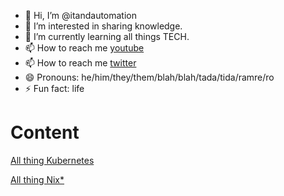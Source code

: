 - 👋 Hi, I’m @itandautomation
- 👀 I’m interested in sharing knowledge.
- 🌱 I’m currently learning all things TECH.
- 📫 How to reach me [youtube](https://www.youtube.com/@itandautomation)
- 📫 How to reach me [twitter](https://twitter.com/itnautomations)
- 😄 Pronouns: he/him/they/them/blah/blah/tada/tida/ramre/ro
- ⚡ Fun fact: life

# Content

[All thing Kubernetes](./k8s)

[All thing Nix*](/nix)


<!---
itandautomation/itandautomation is a ✨ special ✨ repository because its `README.md` (this file) appears on your GitHub profile.
You can click the Preview link to take a look at your changes.
--->
